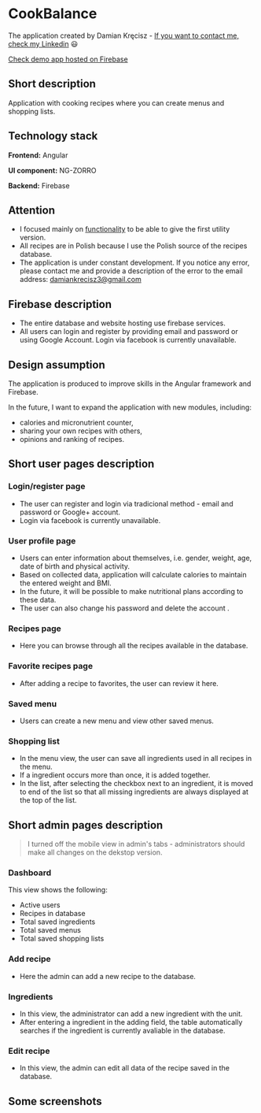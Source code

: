 # CookBalance

The application created by Damian Kręcisz - [If you want to contact me, check my Linkedin](https://www.linkedin.com/in/damiankrecisz/) :smiley:

[Check demo app hosted on Firebase](https://cookbalance-41649.web.app/)


## Short description
Application with cooking recipes where you can create menus and shopping lists.


## Technology stack 

**Frontend:** Angular

**UI component:** NG-ZORRO

**Backend:** Firebase

## Attention

- I focused mainly on <ins>functionality</ins> to be able to give the first utility version.
- All recipes are in Polish because I use the Polish source of the recipes database.
- The application is under constant development. If you notice any error, please contact me and provide a description of the error to the email address: damiankrecisz3@gmail.com
 
## Firebase description

- The entire database and website hosting use firebase services.
- All users can login and register by providing email and password or using Google Account. Login via facebook is currently unavailable.

## Design assumption

The application is produced to improve skills in the Angular framework and Firebase.

 In the future, I want to expand the application with new modules, including:
 - calories and micronutrient counter,
 - sharing your own recipes with others,
 - opinions and ranking of recipes.

## Short user pages description

### Login/register page

 - The user can register and login via tradicional method - email and password or Google+ account.
 - Login via facebook is currently unavailable.
 
### User profile page
 - Users can enter information about themselves, i.e. gender, weight, age, date of birth and physical activity.
 - Based on collected data, application will calculate calories to maintain the entered weight and BMI.
 - In the future, it will be possible to make nutritional plans according to these data.
 - The user can also change his password and delete the account .

### Recipes page

 - Here you can browse through all the recipes available in the database.

### Favorite recipes page

 - After adding a recipe to favorites, the user can review it here.

### Saved menu

 - Users can create a new menu and view other saved menus.

### Shopping list

 - In the menu view, the user can save all ingredients used in all recipes in the menu.
 - If a ingredient occurs more than once, it is added together.
 - In the list, after selecting the checkbox next to an ingredient, it is moved to end of the list so that all missing ingredients are always displayed at the top of the list.


## Short admin pages description

> I turned off the mobile view in admin's tabs - administrators should make all changes on the dekstop version.

### Dashboard

This view shows the following:

 - Active users
 - Recipes in database
 - Total saved ingredients
 - Total saved menus
 - Total saved shopping lists
 
### Add recipe

 - Here the admin can add a new recipe to the database.

### Ingredients

 - In this view, the administrator can add a new ingredient with the unit.
 - After entering a ingredient in the adding field, the table automatically searches if the ingredient is currently avaliable in the database.

### Edit recipe

 - In this view, the admin can edit all data of the recipe saved in the database.

## Some screenshots



